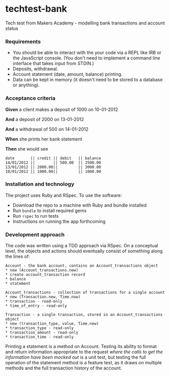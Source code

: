 # techtest-bank
Tech test from Makers Academy - modelling bank transactions and account status

### Requirements

* You should be able to interact with the your code via a REPL like IRB or the JavaScript console.  (You don't need to implement a command line interface that takes input from STDIN.)
* Deposits, withdrawal.
* Account statement (date, amount, balance) printing.
* Data can be kept in memory (it doesn't need to be stored to a database or anything).

### Acceptance criteria

**Given** a client makes a deposit of 1000 on 10-01-2012

**And** a deposit of 2000 on 13-01-2012

**And** a withdrawal of 500 on 14-01-2012

**When** she prints her bank statement

**Then** she would see

```
date       || credit || debit   || balance
14/01/2012 ||        || 500.00  || 2500.00
13/01/2012 || 2000.00||         || 3000.00
10/01/2012 || 1000.00||         || 1000.00
```

### Installation and technology

The project uses Ruby and RSpec. To use the software:

* Download the repo to a machine with Ruby and bundle installed
* Run `bundle` to install required gems
* Run `rspec` to run tests
* Instructions on running the app forthcoming

### Development approach

The code was written using a TDD approach via RSpec. On a conceptual level, the objects and actions should eventually consist of something along the lines of:

```
Account - the bank account, contains an Account_transactions object
* new (Account_transactions.new)
* create account_transaction record
* balance
* statement
```

```
Account_transactions - collection of transactions for a single account
* new (Transaction.new, Time.now)
* transaction - read-only
* time_of_entry - read-only
```

```
Transaction - a single transaction, stored in an Account_transactions object
* new (transaction_type, value, Time.new)
* transaction_type - read-only
* transaction_amount - read-only
* transaction_time - read-only
```

Printing a statement is a method on Account. Testing its ability to format and return information appropriate to the request _where the calls to get the information have been mocked out_ is a unit test, but testing the full operation of the statement method is a feature test, as it draws on multiple methods and the full transaction history of the account.

